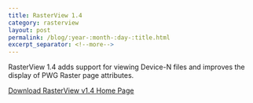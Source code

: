 ```yaml
---
title: RasterView 1.4
category: rasterview
layout: post
permalink: /blog/:year-:month-:day-:title.html
excerpt_separator: <!--more-->
---
```


RasterView 1.4 adds support for viewing Device-N files and improves the display of PWG Raster page attributes.

<a class="btn btn-primary" href="https://github.com/michaelrsweet/rasterview/releases/tag/v1.4">Download RasterView v1.4 <span class="glyphicon glyphicon-download-alt" aria-hidden="true"></span></a>
<a class="btn btn-default" href="/rasterview/index.html">Home Page <span class="glyphicon glyphicon-home" aria-hidden="true"></span></a>
